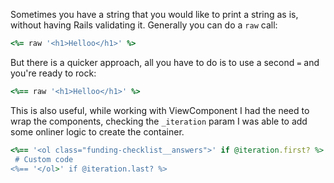 Sometimes you have a string that you would like to print a string as is, without having Rails validating it. Generally you can do a `raw` call:
```ruby
<%= raw '<h1>Helloo</h1>' %>
```

But there is a quicker approach, all you have to do is to use a second `=` and you're ready to rock:
```ruby
<%== raw '<h1>Helloo</h1>' %>
```

This is also useful, while working with ViewComponent I had the need to wrap the components, checking the `_iteration` param I was able to add some onliner logic to create the container.

```ruby
<%== '<ol class="funding-checklist__answers">' if @iteration.first? %>
 # Custom code
<%== '</ol>' if @iteration.last? %>
```